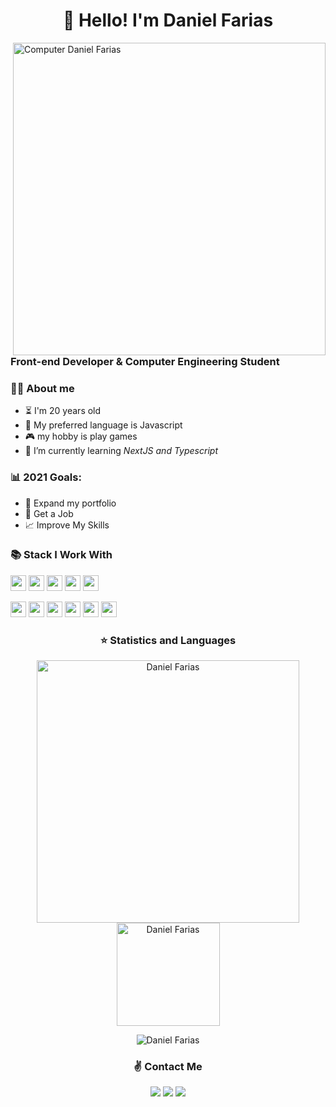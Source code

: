 <p align="left">
<h1 align ="center">👋 Hello! I'm Daniel Farias</h1>

<img src="https://raw.githubusercontent.com/MicaelliMedeiros/micaellimedeiros/master/image/computer-illustration.png" min-width="500px" max-width="500px" width="500px" align="right" alt="Computer Daniel Farias">

<h3> Front-end Developer & Computer Engineering Student</h3>

### 🧑🏻 About me
- ⏳  I'm 20 years old
- 💙  My preferred language is Javascript
- 🎮  my hobby is play games
- 🌱  I’m currently learning *NextJS and Typescript*

### 📊  2021 Goals:
   - 📂  Expand my portfolio
   - 🤝  Get a Job
   - 📈  Improve My Skills
<p/>

### 📚  Stack I Work With

<p align="left">
  <img src="https://img.shields.io/badge/html-FC490B?&style=for-the-badge&logo=html5&logoColor=white" height="25"/>
  <img src="https://img.shields.io/badge/css-264DE4?style=for-the-badge&logo=css3&logoColor=white" height="25"/>
  <img src="https://img.shields.io/badge/VS%20Code-007ACC.svg?&style=for-the-badge&logo=visual-studio-code&logoColor=white" height="25"/>
  <img src="https://img.shields.io/badge/javascript-F7DF1E.svg?&style=for-the-badge&logo=javascript&logoColor=white" height="25"/>
  <img src ="https://img.shields.io/badge/node.js-87C111?style=for-the-badge&logo=node.js&logoColor=white" height="25"/>
</p>
<p align="left">
  <img src="https://img.shields.io/badge/git-F05033?style=for-the-badge&logo=git&logoColor=white" height="25"/>
  <img src="https://img.shields.io/badge/github-171516?style=for-the-badge&logo=github&logoColor=white" height="25"/>
  <img src="https://img.shields.io/badge/react-61DBFB.svg?&style=for-the-badge&logo=react&logoColor=white" height="25"/>
  <img src ="https://img.shields.io/badge/typescript-007ACC?&logo=TypeScript&style=for-the-badge&logoColor=white" height ="25"/>
  <img src ="https://img.shields.io/badge/-NextJS%20-black?style=for-the-badge&logo=vercel&logoColor=white" height ="25"/>
  <img src ="https://img.shields.io/badge/-figma%20-red?style=for-the-badge&logo=figma&logoColor=white" height ="25"/>
</p>

 <h3 align="center">⭐  Statistics and Languages</h3>

 <p align="center"> 
    <img src="https://github-readme-stats.vercel.app/api?username=danielfariias&count_private=true&show_icons=true&theme=dracula" alt="Daniel Farias" width="420"/> 
    <img src="https://github-readme-stats.vercel.app/api/top-langs/?username=danielfariias&&langs_count=8&layout=compact&theme=dracula" alt="Daniel Farias" height="165" />
</p>
<p align="center">
 <img src="https://github-profile-trophy.vercel.app/?username=danielfariias&theme=dracula&row=1" alt="Daniel Farias" />
</p>

<h3 align="center">✌️ Contact Me</h3>

<p align="center">
  <a href="https://www.linkedin.com/in/danielfariias/"><img src="https://img.shields.io/badge/-danielfariias-0077B5?style=for-the-badge&logo=Linkedin&logoColor=white"/></a>
  <a href="mailto:danielfariias15@gmail.com"><img src="https://img.shields.io/badge/-danielfariias15@gmail.com-D14836?style=for-the-badge&logo=Gmail&logoColor=white"/></a>
  <a href="https://www.instagram.com/daniel.fariias/"><img src="https://img.shields.io/badge/-@daniel.fariias-E4405F?style=for-the-badge&logo=Instagram&logoColor=white"/></a>
</p><br>


